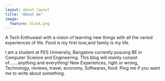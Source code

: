 ```yaml
---
layout: about_layout
title: "About me"
image:
  feature: black.png 
---
```


A Tech Enthusiast with a vision of learning new things with all the varied experiences of life. Food is my first love,and family is my life.

I am a student at PES University, Bangalore currently pusuing BE in Computer Science and Engineering. This blog will mainly consist of.......anything and everything! New Experiences, right or wrong, Technology, reviews, travel, economy, Softwares, food. Ping me if you want me to write about something.
